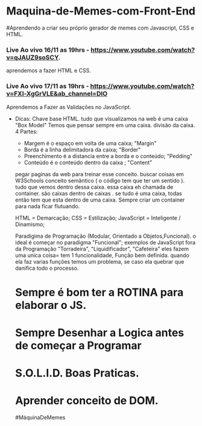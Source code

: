 # Maquina-de-Memes-com-Front-End



#Aprendendo a criar seu próprio gerador de memes com Javascript, CSS e HTML.

### Live Ao vivo  16/11 as 19hrs - https://www.youtube.com/watch?v=qJAUZ9soSCY.
aprendemos a fazer HTML e CSS.

### Live Ao vivo  17/11 as 19hrs - https://www.youtube.com/watch?v=FXl-XgGrVLE&ab_channel=DIO
Aprendemos a Fazer as Validações no JavaScript. 


- Dicas:
    Chave base HTML. tudo que visualizamos na web é uma caixa "Box Model"
    Temos que pensar sempre em uma caixa.
    divisão da caixa.
    4 Partes:
    
    - Margem é o espaço em volta de uma caixa; "Margin"
    - Borda é a linha delimitadora da caixa; "Border"
    - Preenchimento é a distancia entre a borda e o conteúdo; "Pedding"
    - Conteúdo é o conteúdo dentro da caixa ; "Content"

    
    pegar paginas da web para treinar esse conceito. 
    buscar coisas em W3Schools
    conceito semântico ( o código tem que ter um sentido ).
    tudo que vemos dentro dessa caixa. essa caixa eh chamada de container.
    são caixas dentro de caixas .
    se tudo é uma caixa, todas então tem que esta dentro de uma caixa.
    Sempre criar um container para nada ficar flutuando.

     HTML = Demarcação;
    CSS = Estilização;
    JavaScript =  Inteligente / Dinamismo;

    Paradigima de Programação (Modular, Orientado a Objetos,Funcional).
    o ideal é começar no paradigma "Funcional";
    exemplos de JavaScript fora da Programação "Torradeira", "Liquidificador", "Cafeteira"
    eles fazem uma unica coisa= tem 1 funcionalidade, Função bem definida.
    quando ela faz varias funções temos um problema, se caso ela quebrar que danifica todo o processo.
    # Sempre é bom ter a ROTINA para elaborar o JS.
    # Sempre Desenhar a Logica antes de começar a Programar
    # S.O.L.I.D. Boas Praticas.
    # Aprender conceito de DOM.
    
    #MáquinaDeMemes
   



